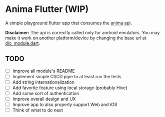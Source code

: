 # Anima Flutter (WIP)

A simple playground flutter app that consumes the [anima api](https://github.com/ruansilvx/anima-api).

**Disclaimer:** The api is correctly called only for android emulators. You may make it work on another platform/device by changing the base url at [dio_module.dart](lib/src/dio_module.dart).

## TODO

- [ ] Improve all module's README
- [ ] Implement simple CI/CD pipe to at least run the tests
- [ ] Add string internationalization
- [ ] Add favorite feature using local storage (probably Hive)
- [ ] Add some sort of authentication
- [ ] Improve overall design and UX
- [ ] Improve app to also properly support Web and iOS
- [ ] Think of what to do next
